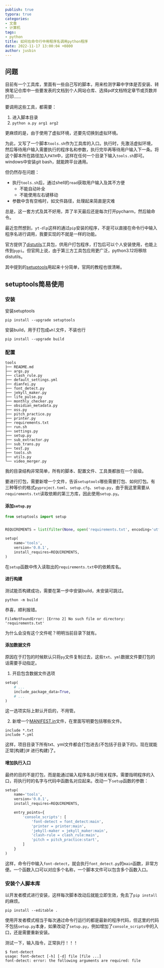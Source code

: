 ```yaml
---
publish: true
typora: true
categories:
- 文章
- 计算机
tags:
- python
title: 如何在命令行中用程序名调用python程序
date: 2022-11-17 13:00:04 +0800
author: jusbin
---
```

## 问题

目前有一个工具库，里面有一些自己写的脚本，用来检测字幕中字体是否安装、转换笔记仓库中一些要发表的文档到个人网站仓库、选择pdf文档特定章节或页数并打印……

要调用这些工具，都需要：

1. 进入脚本目录
2. `python a.py arg1 arg2`

更麻烦的是，由于使用了虚拟环境，还要先切换到虚拟环境。

为此，又写了一个脚本`tools.sh`作为工具库的入口。执行时，先激活虚拟环境，然后等待用户输入需要执行的程序名和参数，执行完毕再等待用户输入下一条。将这个脚本所在路径加入`PATH`中，这样在任何一个目录下输入`tools.sh`即可。windows中安装git bash，就能跨平台通用。

但仍然存在问题：

- 执行`tools.sh`后，通过shell的`read`获取用户输入及其不方便
  - 不能自动补全
  - 不能使用左右键移动
- 参数中含有空格时，如文件路径，处理起来简直是灾难

总是，这一套方式及其不好用，弄了半天最后还是每次打开pycharm，然后输命令。

最近忽然想到，`yt-dlp`这样的通过`pip`安装的程序，不是可以直接在命令行中输入程序名进行调用，我要实现的不就是一样的功能。

官方提供了[distutils](https://docs.python.org/3/distutils/index.html)工具包，供用户打包程序，打包后可以个人安装使用，也能上传到`pypi`。但官网上说，由于第三方工具包应用更广泛，python3.12将移除distutils。

其中提到的[setuptools](https://setuptools.readthedocs.io/en/latest/setuptools.html)用起来十分简单，官网的教程也很清晰。

## setuptools简易使用

### 安装

安装setuptools

```shell
pip install --upgrade setuptools
```

安装build，用于打包成`whl`文件，不装也行

```shell
pip install --upgrade build
```

### 配置

```
tools
├── README.md
├── args.py
├── clash_rule.py
├── default_settings.yml
├── dianfei.py
├── font_detect.py
├── jekyll_maker.py
├── life_pulse.py
├── monthly_checker.py
├── obsidian_metadata.py
├── oss.py
├── pitch_practice.py
├── printer.py
├── requirements.txt
├── run.sh
├── settings.py
├── setup.py
├── sub_extractor.py
├── sub_trans.py
├── test.py
├── tools.sh
├── utils.py
└── video_merger.py
```

我的目录结构非常简单，所有的脚本、配置文件、工具类都放在一个层级。

要进行打包，需要新增一个文件，告诉`setuptools`哪些需要打包、如何打包。有三种等价的格式`pyproject.toml`、`setup.cfg`、`setup.py`，由于我这里需要从`requirements.txt`读取依赖的第三方库，因此使用`setup.py`。

#### 添加`setup.py`

```python
from setuptools import setup


REQUIREMENTS = list(filter(None, open('requirements.txt', encoding='utf8').readlines()))

setup(
    name='tools',
    version='0.0.1',
    install_requires=REQUIREMENTS,
)
```

在`setup`函数中传入读取出的`requirements.txt`中的依赖库名。

#### 进行构建

测试能否构建成功，需要在第一步中安装build，未安装可跳过。

```shell
python -m build
```

恭喜，顺利报错。

```
FileNotFoundError: [Errno 2] No such file or directory: 'requirements.txt'
```

为什么会没有这个文件呢？明明当前目录下就有。

#### 添加数据文件

原因在于打包的时候默认只将`py`文件复制过去，这些`txt`、`yml`数据文件要打包的话需要手动指定。

1. 开启包含数据文件选项

```python
setup(
    # ...
    include_package_data=True,
    # ...
)
```

这一选项实际上默认开启的，不用管。

2. 新增一个[MANIFEST.in](https://packaging.python.org/en/latest/guides/using-manifest-in/)文件，在里面写明要包括哪些文件。

```
include *.txt
include *.yml
```

这样，项目目录下所有txt、yml文件都会打包进去(不包括子目录下的)。现在就能正常[构建](# 进行构建)了。

#### 增加执行入口

最终的目的不是打包，而是能通过输入程序名执行相关程序。需要指明程序的入口，将执行时的名字与代码中函数名对应起来。改动一下`setup`函数的参数：

```python
setup(
    name='tools',
    version='0.0.1',
    install_requires=REQUIREMENTS,

    entry_points={
        'console_scripts': [
            'font-detect = font_detect:main',
            'printer = printer:main',
            'jekyll-maker = jekyll_maker:main',
            'clash-rule = clash_rule:main',
            'pitch = pitch_practice:start',
        ]
    }
)
```

这样，命令行中输入`font-detect`，就会执行`font_detect.py`的`main`函数，非常方便。一个函数入口可以对应多个名称，一个脚本文件可以包含多个函数入口。

### 安装个人脚本库

以开发者模式进行安装，这样每次脚本改动后就能立即生效，免去了`pip install`的麻烦。

```shell
pip install --editable .
```

使用开发者模式相当于每次通过命令行运行的都是最新的程序代码，但这里的代码不包括`setup.py`本身，如果改动了`setup.py`，例如增加了`console_scripts`中的入口，还是需要重新安装。

测试一下，输入指令，正常执行！！！

```shell
$ font-detect
usage: font-detect [-h] [-d] file [file ...]
font-detect: error: the following arguments are required: file
```
